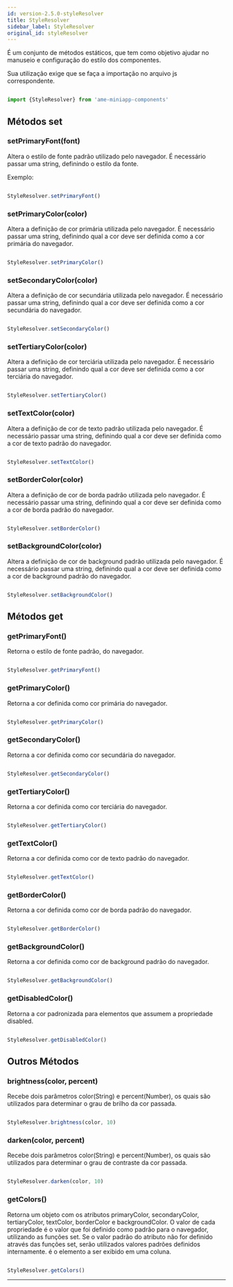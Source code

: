 ```yaml
---
id: version-2.5.0-styleResolver
title: StyleResolver
sidebar_label: StyleResolver
original_id: styleResolver
---
```


É um conjunto de métodos estáticos, que tem como objetivo ajudar no manuseio e configuração do estilo dos componentes.

Sua utilização exige que se faça a importação no arquivo js correspondente.

```jsx harmony

import {StyleResolver} from 'ame-miniapp-components'

```

## Métodos set

### setPrimaryFont(font)

 Altera o estilo de fonte padrão utilizado pelo navegador. É necessário passar uma string, definindo o estilo da fonte.

 

 Exemplo:

```jsx harmony

StyleResolver.setPrimaryFont()

```

### setPrimaryColor(color)

Altera a definição de cor primária utilizada pelo navegador. É necessário passar uma string, definindo qual a cor deve ser definida como a cor primária do navegador.

```jsx harmony

StyleResolver.setPrimaryColor()

```

### setSecondaryColor(color)

Altera a definição de cor secundária utilizada pelo navegador. É necessário passar uma string, definindo qual a cor deve ser definida como a cor secundária do navegador.

```jsx harmony

StyleResolver.setSecondaryColor()

```

### setTertiaryColor(color)

 Altera a definição de cor terciária utilizada pelo navegador. É necessário passar uma string, definindo qual a cor deve ser definida como a cor terciária do navegador.

 ```jsx harmony

StyleResolver.setTertiaryColor()

```

### setTextColor(color)

 Altera a definição de cor de texto padrão utilizada pelo navegador. É necessário passar uma string, definindo qual a cor deve ser definida como a cor de texto padrão do navegador.

 ```jsx harmony

StyleResolver.setTextColor()

```

### setBorderColor(color)
 Altera a definição de cor de borda padrão utilizada pelo navegador. É necessário passar uma string, definindo qual a cor deve ser definida como a cor de borda padrão do navegador.

 ```jsx harmony

StyleResolver.setBorderColor()

```

### setBackgroundColor(color)
 Altera a definição de cor de background padrão utilizada pelo navegador. É necessário passar uma string, definindo qual a cor deve ser definida como a cor de background padrão do navegador.

 ```jsx harmony

StyleResolver.setBackgroundColor()

```

## Métodos get

### getPrimaryFont()

 Retorna o estilo de fonte padrão, do navegador.

  ```jsx harmony

StyleResolver.getPrimaryFont()

```

### getPrimaryColor()
 Retorna a cor definida como cor primária do navegador.

  ```jsx harmony

StyleResolver.getPrimaryColor()

```

### getSecondaryColor()
 Retorna a cor definida como cor secundária do navegador.

  ```jsx harmony

StyleResolver.getSecondaryColor()

```

### getTertiaryColor()
 Retorna a cor definida como cor terciária do navegador.

  ```jsx harmony

StyleResolver.getTertiaryColor()

```

### getTextColor()

 Retorna a cor definida como cor de texto padrão do navegador.

  ```jsx harmony

StyleResolver.getTextColor()

```

### getBorderColor()
 Retorna a cor definida como cor de borda padrão do navegador.

  ```jsx harmony

StyleResolver.getBorderColor()

```

### getBackgroundColor()

 Retorna a cor definida como cor de background padrão do navegador.

  ```jsx harmony

StyleResolver.getBackgroundColor()

```

### getDisabledColor()

 Retorna a cor padronizada para elementos que assumem a propriedade disabled.

  ```jsx harmony

StyleResolver.getDisabledColor()

```

## Outros Métodos

### brightness(color, percent)

 Recebe dois parâmetros color(String) e percent(Number), os quais são utilizados para determinar o grau de brilho da cor passada.

  ```jsx harmony

StyleResolver.brightness(color, 10)

```

### darken(color, percent)
 Recebe dois parâmetros color(String) e percent(Number), os quais são utilizados para determinar o grau de contraste da cor passada.

  ```jsx harmony

StyleResolver.darken(color, 10)

```

### getColors()

Retorna um objeto com os atributos primaryColor, secondaryColor, tertiaryColor, textColor, borderColor e backgroundColor. O valor de cada propriedade é o valor que foi definido como padrão para o navegador, utilizando as funções set. Se o valor padrão do atributo não for definido através das funções set, serão utilizados valores padrões definidos internamente. é o elemento a ser exibido em uma coluna.

 ```jsx harmony

StyleResolver.getColors()

```

--- 
